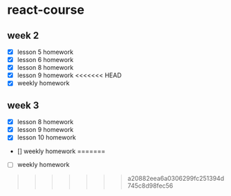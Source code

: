 # react-course

## week 2

- [x] lesson 5 homework
- [x] lesson 6 homework
- [x] lesson 8 homework
- [x] lesson 9 homework
<<<<<<< HEAD
- [x] weekly homework

## week 3

- [x] lesson 8 homework
- [x] lesson 9 homework
- [x] lesson 10 homework
- [] weekly homework
=======
- [ ] weekly homework
>>>>>>> a20882eea6a0306299fc251394d745c8d98fec56

